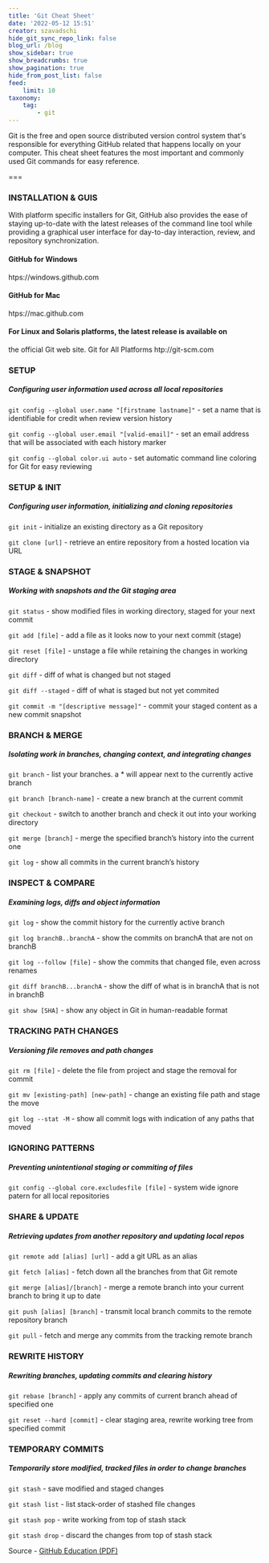 ```yaml
---
title: 'Git Cheat Sheet'
date: '2022-05-12 15:51'
creator: szavadschi
hide_git_sync_repo_link: false
blog_url: /blog
show_sidebar: true
show_breadcrumbs: true
show_pagination: true
hide_from_post_list: false
feed:
    limit: 10
taxonomy:
    tag:
        - git
---
```


Git is the free and open source distributed version control system that's responsible for everything GitHub
related that happens locally on your computer. This cheat sheet features the most important and commonly
used Git commands for easy reference.

===

### INSTALLATION & GUIS
With platform specific installers for Git, GitHub also provides the
ease of staying up-to-date with the latest releases of the command
line tool while providing a graphical user interface for day-to-day
interaction, review, and repository synchronization.

#### GitHub for Windows
htps://windows.github.com
#### GitHub for Mac
htps://mac.github.com
#### For Linux and Solaris platforms, the latest release is available on
the official Git web site.
Git for All Platforms
htp://git-scm.com

### SETUP
##### Configuring user information used across all local repositories

`git config --global user.name "[firstname lastname]"` - set a name that is identifiable for credit when review version history

`git config --global user.email "[valid-email]"` - set an email address that will be associated with each history marker

`git config --global color.ui auto` - set automatic command line coloring for Git for easy reviewing

### SETUP & INIT
##### Configuring user information, initializing and cloning repositories

`git init` - initialize an existing directory as a Git repository

`git clone [url]` - retrieve an entire repository from a hosted location via URL

### STAGE & SNAPSHOT
##### Working with snapshots and the Git staging area

`git status` - show modified files in working directory, staged for your next commit

`git add [file]` - add a file as it looks now to your next commit (stage)

`git reset [file]` - unstage a file while retaining the changes in working directory

`git diff` - diff of what is changed but not staged

`git diff --staged` - diff of what is staged but not yet commited

`git commit -m "[descriptive message]"` - commit your staged content as a new commit snapshot

### BRANCH & MERGE
##### Isolating work in branches, changing context, and integrating changes

`git branch` - list your branches. a * will appear next to the currently active branch

`git branch [branch-name]` - create a new branch at the current commit

`git checkout` - switch to another branch and check it out into your working directory

`git merge [branch]` - merge the specified branch’s history into the current one

`git log` - show all commits in the current branch’s history

### INSPECT & COMPARE
##### Examining logs, diffs and object information

`git log` - show the commit history for the currently active branch

`git log branchB..branchA` - show the commits on branchA that are not on branchB

`git log --follow [file]` - show the commits that changed file, even across renames

`git diff branchB...branchA` - show the diff of what is in branchA that is not in branchB

`git show [SHA]` - show any object in Git in human-readable format

### TRACKING PATH CHANGES
##### Versioning file removes and path changes

`git rm [file]` - delete the file from project and stage the removal for commit

`git mv [existing-path] [new-path]` - change an existing file path and stage the move

`git log --stat -M` - show all commit logs with indication of any paths that moved

### IGNORING PATTERNS
##### Preventing unintentional staging or commiting of files

`git config --global core.excludesfile [file]` - system wide ignore patern for all local repositories

### SHARE & UPDATE
##### Retrieving updates from another repository and updating local repos

`git remote add [alias] [url]` - add a git URL as an alias

`git fetch [alias]` - fetch down all the branches from that Git remote

`git merge [alias]/[branch]` - merge a remote branch into your current branch to bring it up to date

`git push [alias] [branch]` - transmit local branch commits to the remote repository branch

`git pull` - fetch and merge any commits from the tracking remote branch

### REWRITE HISTORY
##### Rewriting branches, updating commits and clearing history

`git rebase [branch]` - apply any commits of current branch ahead of specified one

`git reset --hard [commit]` - clear staging area, rewrite working tree from specified commit

### TEMPORARY COMMITS
##### Temporarily store modified, tracked files in order to change branches

`git stash` - save modified and staged changes

`git stash list` - list stack-order of stashed file changes

`git stash pop` - write working from top of stash stack

`git stash drop` - discard the changes from top of stash stack

Source - [GitHub Education (PDF)](https://education.github.com/git-cheat-sheet-education.pdf)